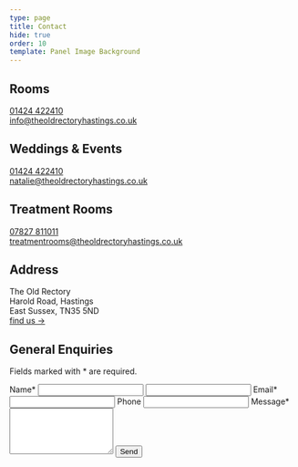 ```yaml
---
type: page
title: Contact
hide: true
order: 10
template: Panel Image Background
---
```

## Rooms

[01424 422410](tel:01424422410)\
[info@theoldrectoryhastings.co.uk](mailto:info@theoldrectoryhastings.co.uk?subject=Rooms)

## Weddings & Events

[01424 422410](tel:01424422410)\
[natalie@theoldrectoryhastings.co.uk](mailto:natalie@theoldrectoryhastings.co.uk)

## Treatment Rooms

[07827 811011](tel:07827811011)\
[treatmentrooms@theoldrectoryhastings.co.uk](mailto:treatmentrooms@theoldrectoryhastings.co.uk)

## Address

The Old Rectory\
Harold Road, Hastings\
East Sussex, TN35 5ND\
[find us →](/find-us)

## General Enquiries

Fields marked with <span class="asterisk">*</span> are required.

<section class="contact-form">
  <form class="form" name="contact" method="POST" id="contact-form" action="/api/submit-contact-form">
    <label for="name">Name<span class="asterisk">*</span></label>
    <input type="text" id="name" name="name" required>
    <input type="text" id="contact-name" name="contact-name">
    <label for="email">Email<span class="asterisk">*</span></label>
    <input type="email" id="email" name="email" required />
    <label for="phone">Phone</label>
    <input type="tel" id="phone" name="phone" />
    <label for="message">Message<span class="asterisk">*</span></label>
    <textarea id="message" name="message" rows="5" required></textarea>
    <button type="submit" class="cta">Send</button>
  </form>
</section>
